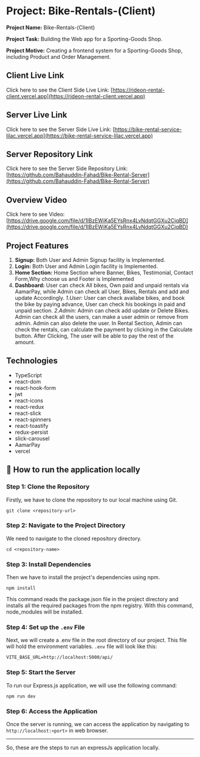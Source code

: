 # Project: Bike-Rentals-(Client)

**Project Name:** Bike-Rentals-(Client)

**Project Task:** Building the Web app for a Sporting-Goods Shop.

**Project Motive:** Creating a frontend system for a Sporting-Goods Shop, including Product and Order Management.

## Client Live Link

Click here to see the Client Side Live Link: [https://rideon-rental-client.vercel.app](https://rideon-rental-client.vercel.app)

## Server Live Link

Click here to see the Server Side Live Link: [https://bike-rental-service-lilac.vercel.app](https://bike-rental-service-lilac.vercel.app)

## Server Repository Link

Click here to see the Server Side Repository Link: [https://github.com/Bahauddin-Fahad/Bike-Rental-Server](https://github.com/Bahauddin-Fahad/Bike-Rental-Server)

## Overview Video

Click here to see Video: [https://drive.google.com/file/d/1IBzEWiKa5EYsRnx4LvNdqtGGXu2CjqBD](https://drive.google.com/file/d/1IBzEWiKa5EYsRnx4LvNdqtGGXu2CjqBD)

## Project Features

1. **Signup:** Both User and Admin Signup facility is Implemented.
1. **Login:** Both User and Admin Login facility is Implemented.
1. **Home Section:** Home Section where Banner, Bikes, Testimonial, Contact Form,Why choose us and Footer is Implemented
1. **Dashboard:** User can check All bikes, Own paid and unpaid rentals via AamarPay, while Admin can check all User, Bikes, Rentals and add and update Accordingly.
   _1.User:_ User can check availabe bikes, and book the bike by paying advance, User can check his bookings in paid and unpaid section.
   _2.Admin:_ Admin can check add update or Delete Bikes. Admin can check all the users, can make a user admin or remove from admin. Admin can also delete the user. In Rental Section, Admin can check the rentals, can calculate the payment by clicking in the Calculate button. After Clicking, The user will be able to pay the rest of the amount.

## Technologies

- TypeScript
- react-dom
- react-hook-form
- jwt
- react-icons
- react-redux
- react-slick
- react-spinners
- react-toastify
- redux-persist
- slick-carousel
- AamarPay
- vercel

## :link: How to run the application locally

### Step 1: Clone the Repository

Firstly, we have to clone the repository to our local machine using Git.

```node
git clone <repository-url>
```

### Step 2: Navigate to the Project Directory

We need to navigate to the cloned repository directory.

```node
cd <repository-name>
```

### Step 3: Install Dependencies

Then we have to install the project's dependencies using npm.

```node
npm install
```

This command reads the package.json file in the project directory and installs all the required packages from the npm registry. With this command, node_modules will be installed.

### Step 4: Set up the `.env` File

Next, we will create a .env file in the root directory of our project. This file will hold the environment variables. `.env` file will look like this:

```node
VITE_BASE_URL=http://localhost:5000/api/
```

### Step 5: Start the Server

To run our Express.js application, we will use the following command:

```node
npm run dev
```

### Step 6: Access the Application

Once the server is running, we can access the application by navigating to `http://localhost:<port>` in web browser.

---

So, these are the steps to run an expressJs application locally.
